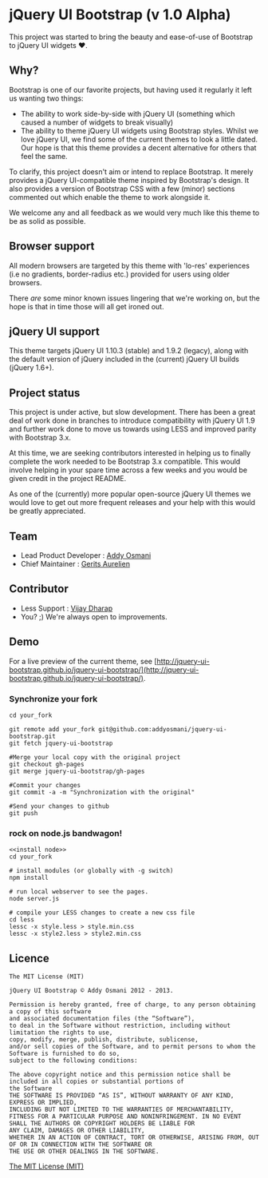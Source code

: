 # jQuery UI Bootstrap (v 1.0 Alpha)

This project was started to bring the beauty and ease-of-use of Bootstrap to jQuery UI widgets ♥.


## Why?

Bootstrap is one of our favorite projects, but having used it regularly it left us wanting two things:

* The ability to work side-by-side with jQuery UI (something which caused a number of widgets to break visually)
* The ability to theme jQuery UI widgets using Bootstrap styles. Whilst we love jQuery UI, we find some of the current themes to look a little dated. Our hope is that this theme provides a decent alternative for others that feel the same.

To clarify, this project doesn't aim or intend to replace Bootstrap. It merely provides a jQuery UI-compatible theme inspired by Bootstrap's design. It also provides a version of Bootstrap CSS with a few (minor) sections commented out which enable the theme to work alongside it.

We welcome any and all feedback as we would very much like this theme to be as solid as possible.

## Browser support

All modern browsers are targeted by this theme with 'lo-res' experiences (i.e no gradients, border-radius etc.) provided for users using older browsers.

There *are* some minor known issues lingering that we're working on, but the hope is that in time those will all get ironed out.

## jQuery UI support

This theme targets jQuery UI 1.10.3 (stable) and 1.9.2 (legacy), along with the default version of jQuery included in the (current) jQuery UI builds (jQuery 1.6+).

## Project status

This project is under active, but slow development. There has been a great deal of work done in branches to introduce compatibility with jQuery UI 1.9 and further work done to move us towards using LESS and improved parity with Bootstrap 3.x.

At this time, we are seeking contributors interested in helping us to finally complete the work needed to be Bootstrap 3.x compatible. This would involve helping in your spare time across a few weeks and you would be given credit in the project README.

As one of the (currently) more popular open-source jQuery UI themes we would love to get out more frequent releases and your help with this would be greatly appreciated.

## Team

* Lead Product Developer : [Addy Osmani](https://github.com/addyosmani)
* Chief Maintainer : [Gerits Aurelien](https://github.com/gtraxx)

## Contributor

* Less Support : [Vijay Dharap](https://github.com/dharapvj)
* You? ;) We're always open to improvements.

## Demo

For a live preview of the current theme, see [http://jquery-ui-bootstrap.github.io/jquery-ui-bootstrap/](http://jquery-ui-bootstrap.github.io/jquery-ui-bootstrap/).

### Synchronize your fork

```shell
cd your_fork

git remote add your_fork git@github.com:addyosmani/jquery-ui-bootstrap.git
git fetch jquery-ui-bootstrap

#Merge your local copy with the original project
git checkout gh-pages
git merge jquery-ui-bootstrap/gh-pages

#Commit your changes
git commit -a -m "Synchronization with the original"

#Send your changes to github
git push
```

### rock on node.js bandwagon!
```Shell
<<install node>>
cd your_fork

# install modules (or globally with -g switch)
npm install

# run local webserver to see the pages.
node server.js

# compile your LESS changes to create a new css file
cd less
lessc -x style.less > style.min.css
lessc -x style2.less > style2.min.css
```



## Licence

    The MIT License (MIT)

    jQuery UI Bootstrap © Addy Osmani 2012 - 2013.

    Permission is hereby granted, free of charge, to any person obtaining a copy of this software
    and associated documentation files (the “Software”),
    to deal in the Software without restriction, including without limitation the rights to use,
    copy, modify, merge, publish, distribute, sublicense,
    and/or sell copies of the Software, and to permit persons to whom the Software is furnished to do so,
    subject to the following conditions:

    The above copyright notice and this permission notice shall be included in all copies or substantial portions of
    the Software
    THE SOFTWARE IS PROVIDED “AS IS”, WITHOUT WARRANTY OF ANY KIND, EXPRESS OR IMPLIED,
    INCLUDING BUT NOT LIMITED TO THE WARRANTIES OF MERCHANTABILITY,
    FITNESS FOR A PARTICULAR PURPOSE AND NONINFRINGEMENT. IN NO EVENT SHALL THE AUTHORS OR COPYRIGHT HOLDERS BE LIABLE FOR
    ANY CLAIM, DAMAGES OR OTHER LIABILITY,
    WHETHER IN AN ACTION OF CONTRACT, TORT OR OTHERWISE, ARISING FROM, OUT OF OR IN CONNECTION WITH THE SOFTWARE OR
    THE USE OR OTHER DEALINGS IN THE SOFTWARE.

[The MIT License (MIT)](http://mit-license.org/)

